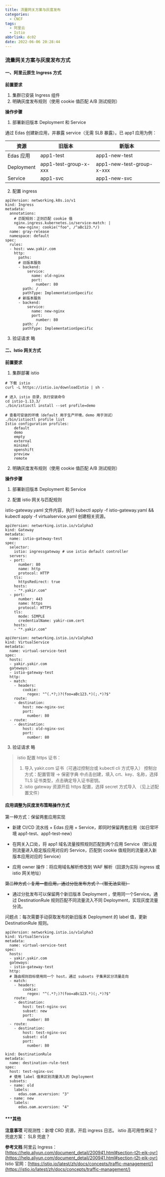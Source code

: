 ```yaml
---
title: 流量网关方案与灰度发布
categories:
  - CNCF
tags:
  - 阿里云
  - Istio
abbrlink: dc02
date: 2022-06-06 20:28:44
---
```

### 流量网关方案与灰度发布方式

#### 一、阿里云原生 Ingress 方式
**前置要求**

1. 集群已安装 Ingress 组件
1. 明确灰度发布规则（使用 cookie 值匹配 A/B 测试规则）


**操作步骤**

1. 部署新旧版本 Deployment 和 Service

通过 Edas 创建新应用，并暴露 service（无需 SLB 暴露）。已 app1 应用为例：

| **资源** | **旧版本** | **新版本** |
| --- | --- | --- |
| Edas 应用 | app1-test | app1-new-test |
| Deployment | app1-test-group-x-xxx | app1-new-test-group-x-xxx |
| Service | app1-svc | app1-new-svc |

<!--more-->

2. 配置 ingress
```
apiVersion: networking.k8s.io/v1
kind: Ingress
metadata:
  annotations:
    # 匹配规则：正则匹配 cookie 值
    nginx.ingress.kubernetes.io/service-match: |
      new-nginx: cookie("foo", /^aBc123.*/)
  name: gray-release
  namespace: default
spec:
  rules:
  - host: www.yakir.com
    http:
      paths:
      # 旧版本服务
      - backend:
          service:
            name: old-nginx
            port:
              number: 80
        path: /
        pathType: ImplementationSpecific
      # 新版本服务
      - backend:
          service:
            name: new-nginx
            port:
              number: 80
        path: /
        pathType: ImplementationSpecific
```

3. 验证请求
略


#### 二、Istio 网关方式
**前置要求**

1. 集群部署 istio 
```
# 下载 istio
curl -L https://istio.io/downloadIstio | sh -

# 进入 istio 目录，执行安装命令
cd istio-1.13.3/
./bin/istioctl install --set profile=demo

# 查看可安装的环境（default 用于生产环境，demo 用于测试）
./bin/istioctl profile list
Istio configuration profiles:
    default
    demo
    empty
    external
    minimal
    openshift
    preview
    remote

```

2. 明确灰度发布规则（使用 cookie 值匹配 A/B 测试规则）

**操作步骤**

1. 部署新旧版本 Deployment 和 Service

2. 配置 istio 网关与匹配规则

istio-gateway.yaml 文件内容，执行 kubectl apply -f istio-gateway.yaml && kubectl apply -f virtualservice.yaml 创建相关资源。
```
apiVersion: networking.istio.io/v1alpha3
kind: Gateway
metadata:
  name: istio-gateway-test
spec:
  selector:
    istio: ingressgateway # use istio default controller
  servers:
  - port:
      number: 80
      name: http
      protocol: HTTP
    tls:
      httpsRedirect: true
    hosts:
    - "*.yakir.com"
  - port:
      number: 443
      name: https
      protocol: HTTPS
    tls:
      mode: SIMPLE
      credentialName: yakir-com.cert
    hosts:
    - "*.yakir.com"
```
```
apiVersion: networking.istio.io/v1alpha3
kind: VirtualService
metadata:
  name: virtual-service-test
spec:
  hosts:
  - yakir.yakir.com
  gateways:
  - istio-gateway-test
  http:
  - match:
    - headers:
        cookie:
          regex: "^(.*?;)?(foo=aBc123.*)(;.*)?$"
    route:
    - destination:
        host: new-nginx-svc
        port:
          number: 80
  - route:
    - destination:
        host: old-nginx-svc
        port:
          number: 80
```

3. 验证请求
略

> istio 配置 https 证书：
> 1. 导入 yakir.com 证书（可通过控制台或 kubectl cli 方式导入）
> 控制台方式：配置管理 -> 保密字典 中点击创建，填入 crt、key、名称，选择 TLS 证书类型，点击确定导入证书密钥。
> 2. istio gateway 资源开启 https 配置，选择 secret 方式导入 （见上述配置文件）



#### 应用调整为灰度发布策略操作方式
第一种方式：保留两套应用实现

- 新建 CI/CD 流水线 + Edas 应用 + Service，即同时保留两套应用（如日常环境 app1-test、app1-test-new）
- 在网关入口处，将 app1 域名流量按照规则匹配到两个应用 Service（默认规则流量进入稳定版应用对应的 Service，匹配到 cookie 值规则的流量进入新版本应用对应的 Service）

- 应用 owner 操作：将应用域名解析修改到 WAF 解析（回源为实际 ingress 或 istio 网关地址）

~~第二种方式：复用一套应用，通过分批发布方式？（暂无法实现）~~

- 通过分批发布可以保留两个新旧版本 Deployment ，使用同一个Service。通过 DestinationRule 规则匹配不同流量流入不同 Deployment，实现灰度流量分流。

问题点：每次需要手动获取发布的新旧版本 Deployment 的 label 值，更新 DestinationRule 规则。
```
apiVersion: networking.istio.io/v1alpha3
kind: VirtualService
metadata:
  name: virtual-service-test
spec:
  hosts:
  - yakir.yakir.com
  gateways:
  - istio-gateway-test
  http:
  # 路由规则目标使用同一个 host，通过 subsets 子集来区分流量走向
  - match:
    - headers:
        cookie:
          regex: "^(.*?;)?(foo=aBc123.*)(;.*)?$"
    route:
    - destination:
        host: test-nginx-svc
        subset: new
        port:
          number: 80
  - route:
    - destination:
        host: test-nginx-svc
        subset: old
        port:
          number: 80
```
```
kind: DestinationRule
metadata:
  name: destination-rule-test
spec:
  host: test-nginx-svc
  # 使用 label 值来区别流量流入的 Deployment
  subsets:
  - name: old
    labels:
      edas.oam.acversion: "3"
  - name: new
    labels:
      edas.oam.acversion: "4"
```


#### ***其他
**注意事项**
可观测性：新增 CRD 资源，开启 ingress 日志。
istio 高可用性保证？
兜底方案： SLB 兜底？


**参考文档**
阿里云 Ingress：[https://help.aliyun.com/document_detail/200941.html#section-t2t-eik-oyr](https://help.aliyun.com/document_detail/200941.html#section-t2t-eik-oyr)
Istio 官网：[https://istio.io/latest/zh/docs/concepts/traffic-management/](https://istio.io/latest/zh/docs/concepts/traffic-management/)

